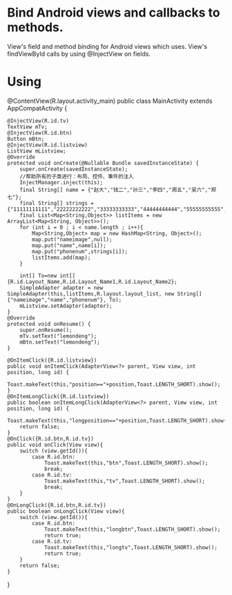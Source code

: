 # Bind Android views and callbacks to methods.
View's field and method binding for Android views which uses.
View's findViewById calls by using @InjectView on fields.
# Using


@ContentView(R.layout.activity_main)
public class MainActivity extends AppCompatActivity {

    @InjectView(R.id.tv)
    TextView mTv;
    @InjectView(R.id.btn)
    Button mBtn;
    @InjectView(R.id.listview)
    ListView mListview;
    @Override
    protected void onCreate(@Nullable Bundle savedInstanceState) {
        super.onCreate(savedInstanceState);
        //帮助所有的子类进行：布局、控件、事件的注入
        InjectManager.inject(this);
        final String[] name = {"赵大","钱二","孙三","李四","周五","吴六","郑七"};
        final String[] strings = {"11111111111","22222222222","33333333333","44444444444","55555555555","66666666666","77777777777"};
        final List<Map<String,Object>> listItems = new ArrayList<Map<String, Object>>();
        for (int i = 0 ; i < name.length ; i++){
            Map<String,Object> map = new HashMap<String, Object>();
            map.put("nameimage",null);
            map.put("name",name[i]);
            map.put("phonenum",strings[i]);
            listItems.add(map);
        }

        int[] To=new int[]{R.id.Layout_Name,R.id.Layout_Name1,R.id.Layout_Name2};
        SimpleAdapter adapter = new SimpleAdapter(this,listItems,R.layout.layout_list, new String[]{"nameimage","name","phonenum"}, To);
        mListview.setAdapter(adapter);
    }
    @Override
    protected void onResume() {
        super.onResume();
        mTv.setText("lemondeng");
        mBtn.setText("lemondeng");
    }

    @OnItemClick({R.id.listview})
    public void onItemClick(AdapterView<?> parent, View view, int position, long id) {
        Toast.makeText(this,"position=="+position,Toast.LENGTH_SHORT).show();
    }
    @OnItemLongClick({R.id.listview})
    public boolean onItemLongClick(AdapterView<?> parent, View view, int position, long id) {
        Toast.makeText(this,"longposition=="+position,Toast.LENGTH_SHORT).show();
        return false;
    }
    @OnClick({R.id.btn,R.id.tv})
    public void onClick(View view){
        switch (view.getId()){
            case R.id.btn:
                Toast.makeText(this,"btn",Toast.LENGTH_SHORT).show();
                break;
            case R.id.tv:
                Toast.makeText(this,"tv",Toast.LENGTH_SHORT).show();
                break;
        }
    }
    @OnLongClick({R.id.btn,R.id.tv})
    public boolean onLongClick(View view){
        switch (view.getId()){
            case R.id.btn:
                Toast.makeText(this,"longbtn",Toast.LENGTH_SHORT).show();
                return true;
            case R.id.tv:
                Toast.makeText(this,"longtv",Toast.LENGTH_SHORT).show();
                return true;
        }
        return false;
    }
}
